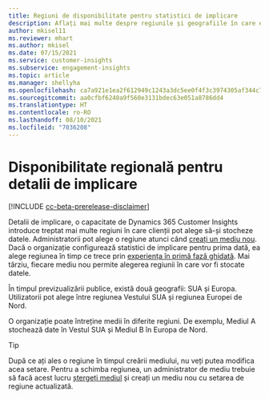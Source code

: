 ```yaml
---
title: Regiuni de disponibilitate pentru statistici de implicare
description: Aflați mai multe despre regiunile și geografiile în care este implementat serviciul.
author: mkisel11
ms.reviewer: mhart
ms.author: mkisel
ms.date: 07/15/2021
ms.service: customer-insights
ms.subservice: engagement-insights
ms.topic: article
ms.manager: shellyha
ms.openlocfilehash: ca7a921e1ea2f612949c1243a3dc5ee0f4f3c3974305af344c77b870db3e00a9
ms.sourcegitcommit: aa0cfbf6240a9f560e3131bdec63e051a8786dd4
ms.translationtype: HT
ms.contentlocale: ro-RO
ms.lasthandoff: 08/10/2021
ms.locfileid: "7036208"
---
```

# <a name="regional-availability-for-engagement-insights"></a>Disponibilitate regională pentru detalii de implicare

[!INCLUDE [cc-beta-prerelease-disclaimer](includes/cc-beta-prerelease-disclaimer.md)]

Detalii de implicare, o capacitate de Dynamics 365 Customer Insights introduce treptat mai multe regiuni în care clienții pot alege să-și stocheze datele. Administratorii pot alege o regiune atunci când [creați un mediu nou](manage-environments-workspaces.md#create-an-environment). Dacă o organizație configurează statistici de implicare pentru prima dată, ea alege regiunea în timp ce trece prin [experiența în primă fază ghidată](quickstart.md). Mai târziu, fiecare mediu nou permite alegerea regiunii în care vor fi stocate datele.

În timpul previzualizării publice, există două geografii: SUA și Europa. Utilizatorii pot alege între regiunea Vestului SUA și regiunea Europei de Nord.

O organizație poate întreține medii în diferite regiuni. De exemplu, Mediul A stochează date în Vestul SUA și Mediul B în Europa de Nord.

> [!TIP]
> După ce ați ales o regiune în timpul creării mediului, nu veți putea modifica acea setare. Pentru a schimba regiunea, un administrator de mediu trebuie să facă acest lucru [ștergeți mediul](manage-environments-workspaces.md#delete-an-environment) și creați un mediu nou cu setarea de regiune actualizată.

